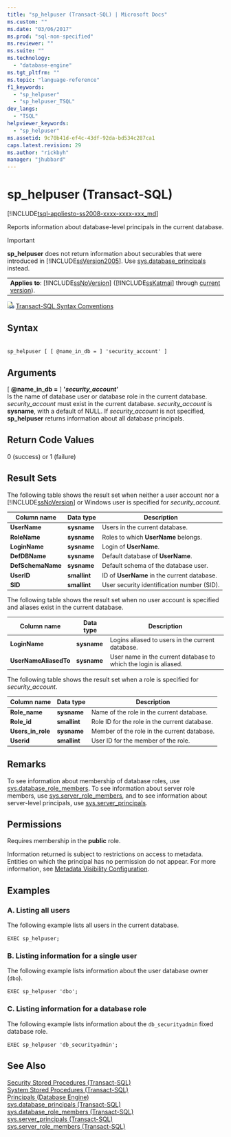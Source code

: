 ```yaml
---
title: "sp_helpuser (Transact-SQL) | Microsoft Docs"
ms.custom: ""
ms.date: "03/06/2017"
ms.prod: "sql-non-specified"
ms.reviewer: ""
ms.suite: ""
ms.technology: 
  - "database-engine"
ms.tgt_pltfrm: ""
ms.topic: "language-reference"
f1_keywords: 
  - "sp_helpuser"
  - "sp_helpuser_TSQL"
dev_langs: 
  - "TSQL"
helpviewer_keywords: 
  - "sp_helpuser"
ms.assetid: 9c70b41d-ef4c-43df-92da-bd534c287ca1
caps.latest.revision: 29
ms.author: "rickbyh"
manager: "jhubbard"
---
```

# sp_helpuser (Transact-SQL)
[!INCLUDE[tsql-appliesto-ss2008-xxxx-xxxx-xxx_md](../../../a9retired/includes/tsql-appliesto-ss2008-xxxx-xxxx-xxx-md.md)]

  Reports information about database-level principals in the current database.  
  
> [!IMPORTANT]  
>  **sp_helpuser** does not return information about securables that were introduced in [!INCLUDE[ssVersion2005](../../../a9notintoc/includes/ssversion2005-md.md)]. Use [sys.database_principals](../../../relational-databases/reference/system-catalog-views/sys.database-principals-transact-sql.md) instead.  
  
||  
|-|  
|**Applies to**: [!INCLUDE[ssNoVersion](../../../a9notintoc/includes/ssnoversion-md.md)] ([!INCLUDE[ssKatmai](../../../a9notintoc/includes/sskatmai-md.md)] through [current version](http://go.microsoft.com/fwlink/p/?LinkId=299658)).|  
  
 ![Topic link icon](../../../a9notintoc/media/topic-link.gif "Topic link icon") [Transact-SQL Syntax Conventions](../../../t-sql/language-elements/transact-sql-syntax-conventions-transact-sql.md)  
  
## Syntax  
  
```  
  
sp_helpuser [ [ @name_in_db = ] 'security_account' ]  
```  
  
## Arguments  
 [ **@name_in_db =** ] **'***security_account***'**  
 Is the name of database user or database role in the current database. *security_account* must exist in the current database. *security_account* is **sysname**, with a default of NULL. If *security_account* is not specified, **sp_helpuser** returns information about all database principals.  
  
## Return Code Values  
 0 (success) or 1 (failure)  
  
## Result Sets  
 The following table shows the result set when neither a user account nor a [!INCLUDE[ssNoVersion](../../../a9notintoc/includes/ssnoversion-md.md)] or Windows user is specified for *security_account*.  
  
|Column name|Data type|Description|  
|-----------------|---------------|-----------------|  
|**UserName**|**sysname**|Users in the current database.|  
|**RoleName**|**sysname**|Roles to which **UserName** belongs.|  
|**LoginName**|**sysname**|Login of **UserName**.|  
|**DefDBName**|**sysname**|Default database of **UserName**.|  
|**DefSchemaName**|**sysname**|Default schema of the database user.|  
|**UserID**|**smallint**|ID of **UserName** in the current database.|  
|**SID**|**smallint**|User security identification number (SID).|  
  
 The following table shows the result set when no user account is specified and aliases exist in the current database.  
  
|Column name|Data type|Description|  
|-----------------|---------------|-----------------|  
|**LoginName**|**sysname**|Logins aliased to users in the current database.|  
|**UserNameAliasedTo**|**sysname**|User name in the current database to which the login is aliased.|  
  
 The following table shows the result set when a role is specified for *security_account*.  
  
|Column name|Data type|Description|  
|-----------------|---------------|-----------------|  
|**Role_name**|**sysname**|Name of the role in the current database.|  
|**Role_id**|**smallint**|Role ID for the role in the current database.|  
|**Users_in_role**|**sysname**|Member of the role in the current database.|  
|**Userid**|**smallint**|User ID for the member of the role.|  
  
## Remarks  
 To see information about membership of database roles, use [sys.database_role_members](../../../relational-databases/reference/system-catalog-views/sys.database-role-members-transact-sql.md). To see information about server role members, use [sys.server_role_members](../../../relational-databases/reference/system-catalog-views/sys.server-role-members-transact-sql.md), and to see information about server-level principals, use [sys.server_principals](../../../relational-databases/reference/system-catalog-views/sys.server-principals-transact-sql.md).  
  
## Permissions  
 Requires membership in the **public** role.  
  
 Information returned is subject to restrictions on access to metadata. Entities on which the principal has no permission do not appear. For more information, see [Metadata Visibility Configuration](../../../relational-databases/security/metadata-visibility-configuration.md).  
  
## Examples  
  
### A. Listing all users  
 The following example lists all users in the current database.  
  
```  
EXEC sp_helpuser;  
```  
  
### B. Listing information for a single user  
 The following example lists information about the user database owner (`dbo`).  
  
```  
EXEC sp_helpuser 'dbo';  
```  
  
### C. Listing information for a database role  
 The following example lists information about the `db_securityadmin` fixed database role.  
  
```  
EXEC sp_helpuser 'db_securityadmin';  
```  
  
## See Also  
 [Security Stored Procedures &#40;Transact-SQL&#41;](../../../relational-databases/reference/system-stored-procedures/security-stored-procedures-transact-sql.md)   
 [System Stored Procedures &#40;Transact-SQL&#41;](../../../relational-databases/reference/system-stored-procedures/system-stored-procedures-transact-sql.md)   
 [Principals &#40;Database Engine&#41;](../../../relational-databases/security/authentication-access/principals-database-engine.md)   
 [sys.database_principals &#40;Transact-SQL&#41;](../../../relational-databases/reference/system-catalog-views/sys.database-principals-transact-sql.md)   
 [sys.database_role_members &#40;Transact-SQL&#41;](../../../relational-databases/reference/system-catalog-views/sys.database-role-members-transact-sql.md)   
 [sys.server_principals &#40;Transact-SQL&#41;](../../../relational-databases/reference/system-catalog-views/sys.server-principals-transact-sql.md)   
 [sys.server_role_members &#40;Transact-SQL&#41;](../../../relational-databases/reference/system-catalog-views/sys.server-role-members-transact-sql.md)  
  
  